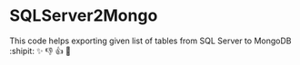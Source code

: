 SQLServer2Mongo
===============

This code helps exporting given list of tables from SQL Server to MongoDB
:shipit:
:sparkles:
:-1:
:+1:
:clap:
